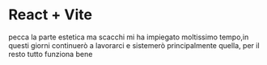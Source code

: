 # React + Vite
pecca la parte estetica ma scacchi mi ha impiegato moltissimo tempo,in questi giorni continuerò a lavorarci e sistemerò principalmente quella, per il resto tutto funziona bene 
